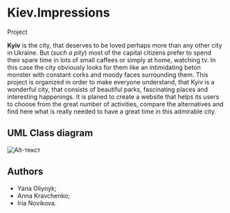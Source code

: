 # Kiev.Impressions
Project

**Kyiv** is the city, that deserves to be loved perhaps more than any other city in Ukraine. But (*such a pity*) most of the capital citizens prefer to spend their spare time in lots of small caffees or simply at home, watching tv. In this case the city obviously looks for them like an intimidating beton monster with constant corks and moody faces surrounding them.
This project is organized in order to make everyone understand, that Kyiv is a wonderful city, that consists of beautiful parks, fascinating places and interesting happenings.
It is planed to create a website that helps its users to choose from the great number of activities, compare the alternatives and find here what is really needed to have a great time in this admirable city.


UML Class diagram
---------------------------------------------------

![Alt-текст](https://pp.vk.me/c622527/v622527609/2f2c1/Vm0kFBZyZ50.jpg "UML Class diagram")

Authors
------------------------------------------------------
* Yana Oliynyk;
* Anna Kravchenko;
* Iria Novikova.
